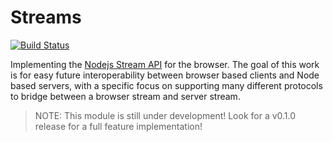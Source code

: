 # Streams
[![Build Status](https://travis-ci.org/alanguir/streams.svg?branch=master)](https://travis-ci.org/alanguir/streams)


Implementing the [Nodejs Stream API](https://nodejs.org/api/stream.html) for the browser. The goal of this work is for easy future interoperability between browser based clients and Node based servers, with a specific focus on supporting many different protocols to bridge between a browser stream and server stream.

> NOTE: This module is still under development! Look for a v0.1.0 release for a full feature implementation!
